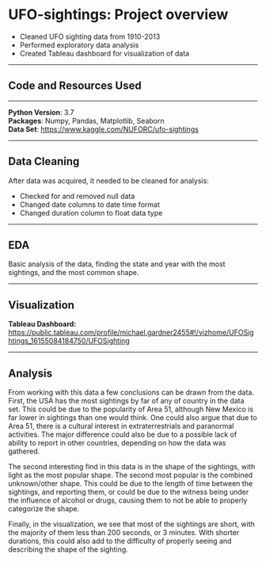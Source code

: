 # UFO-sightings: Project overview<br>
- Cleaned UFO sighting data from 1910-2013  
- Performed exploratory data analysis  
- Created Tableau dashboard for visualization of data  

---

## Code and Resources Used<br>

---

**Python Version**: 3.7  
**Packages**: Numpy, Pandas, Matplotlib, Seaborn  
**Data Set**: https://www.kaggle.com/NUFORC/ufo-sightings

 ---
 
 ## Data Cleaning<br>
 
 After data was acquired, it needed to be cleaned for analysis:
 
 - Checked for and removed null data
 - Changed date columns to date time format
 - Changed duration column to float data type

---

## EDA<br>

Basic analysis of the data, finding the state and year with the most sightings, and the most common shape. 

---

## Visualization<br>

**Tableau Dashboard:** https://public.tableau.com/profile/michael.gardner2455#!/vizhome/UFOSightings_16155084184750/UFOSighting

---

## Analysis<br>

From working with this data a few conclusions can be drawn from the data. First, the USA has the most sightings by far of any of country in the data set.
This could be due to the popularity of Area 51, although New Mexico is far lower in sightings than one would think. One could also argue that due to Area 51, there is
a cultural interest in extraterrestrials and paranormal activities. The major difference could also be due to a possible lack of ability to report in other countries,
depending on how the data was gathered.<br>

The second interesting find in this data is in the shape of the sightings, with light as the most popular shape. The second most popular is the combined unknown/other shape.
This could be due to the length of time between the sightings, and reporting them, or could be due to the witness being under the influence of alcohol or drugs, causing them
to not be able to properly categorize the shape.<br>

Finally, in the visualization, we see that most of the sightings are short, with the majority of them less than 200 seconds, or 3 minutes. With shorter durations,
this could also add to the difficulty of properly seeing and describing the shape of the sighting.
